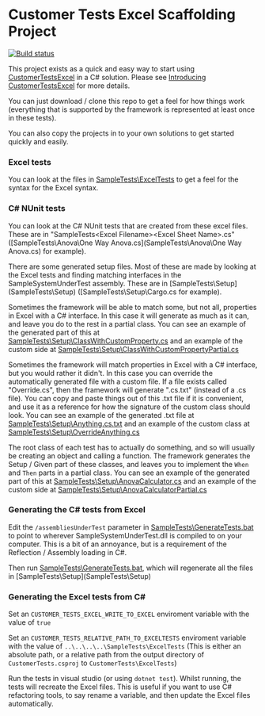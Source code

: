 # Customer Tests Excel Scaffolding Project

[![Build status](https://ci.appveyor.com/api/projects/status/er646fyev64lx1uk?svg=true)](https://ci.appveyor.com/project/RESSoftwareTeam/customer-tests-excel-scaffolding)

This project exists as a quick and easy way to start using [CustomerTestsExcel](https://github.com/resgroup/customer-tests-excel) in a C# solution.  Please see [Introducing CustomerTestsExcel](https://dev.to/ceddlyburge/introducing-customertestsexcel-4f7b) for more details.

You can just download / clone this repo to get a feel for how things work (everything that is supported by the framework is represented at least once in these tests). 

You can also copy the projects in to your own solutions to get started quickly and easily.

### Excel tests

You can look at the files in [SampleTests\ExcelTests](SampleTests\ExcelTests) to get a feel for the syntax for the Excel syntax. 

### C# NUnit tests

You can look at the C# NUnit tests that are created from these excel files. These are in "SampleTests\<Excel Filename>\<Excel Sheet Name>.cs" ([SampleTests\Anova\One Way Anova.cs](SampleTests\Anova\One Way Anova.cs) for example).

There are some generated setup files. Most of these are made by looking at the Excel tests and finding matching interfaces in the SampleSystemUnderTest assembly. These are in [SampleTests\Setup\](SampleTests\Setup\) ([SampleTests\Setup\Cargo.cs for example). 

Sometimes the framework will be able to match some, but not all, properties in Excel with a C# interface. In this case it will generate as much as it can, and leave you do to the rest in a partial class. You can see an example of the generated part of this at [SampleTests\Setup\ClassWithCustomProperty.cs](SampleTests\Setup\ClassWithCustomProperty.cs) and an example of the custom side at [SampleTests\Setup\ClassWithCustomPropertyPartial.cs](SampleTests\Setup\ClassWithCustomPropertyPartial.cs)

Sometimes the framework will match properties in Excel with a C# interface, but you would rather it didn't. In this case you can override the automatically generated file with a custom file. If a file exists called "Override<Excel Class Name>.cs", then the framework will generate "<Excel Class Name>.cs.txt" (instead of a .cs file). You can copy and paste things out of this .txt file if it is convenient, and use it as a reference for how the signature of the custom class should look. You can see an example of the generated .txt file at [SampleTests\Setup\Anything.cs.txt](SampleTests\Setup\Anything.cs.txt) and an example of the custom class at [SampleTests\Setup\OverrideAnything.cs](SampleTests\Setup\OverrideAnything.cs)

The root class of each test has to actually do something, and so will usually be creating an object and calling a function. The framework generates the Setup / Given part of these classes, and leaves you to implement the `When` and `Then` parts in a partial class. You can see an example of the generated part of this at [SampleTests\Setup\AnovaCalculator.cs](SampleTests\Setup\AnovaCalculator.cs) and an example of the custom side at [SampleTests\Setup\AnovaCalculatorPartial.cs](SampleTests\Setup\AnovaCalculatorPartial.cs)

### Generating the C# tests from Excel

Edit the `/assembliesUnderTest` parameter in [SampleTests\GenerateTests.bat](SampleTests\GenerateTests.bat) to point to wherever SampleSystemUnderTest.dll is compiled to on your computer. This is a bit of an annoyance, but is a requirement of the Reflection / Assembly loading in C#.

Then run [SampleTests\GenerateTests.bat](SampleTests\GenerateTests.bat), which will regenerate all the files in [SampleTests\Setup\](SampleTests\Setup\)

### Generating the Excel tests from C#

Set an `CUSTOMER_TESTS_EXCEL_WRITE_TO_EXCEL` enviroment variable with the value of `true`

Set an `CUSTOMER_TESTS_RELATIVE_PATH_TO_EXCELTESTS` enviroment variable with the value of `..\..\..\..\SampleTests\ExcelTests` (This is either an absolute path, or a relative path from the output directory of `CustomerTests.csproj` to `CustomerTests\ExcelTests`)

Run the tests in visual studio (or using `dotnet test`). Whilst running, the tests will recreate the Excel files. This is useful if you want to use C# refactoring tools, to say rename a variable, and then update the Excel files automatically.
